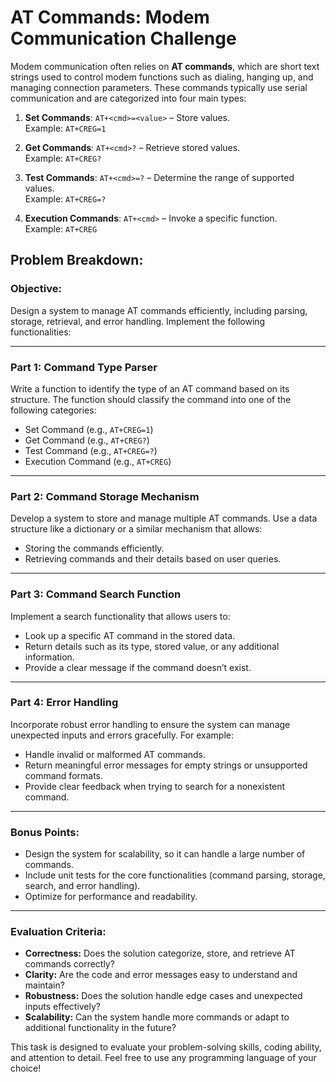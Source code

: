# AT Commands: Modem Communication Challenge

Modem communication often relies on **AT commands**, which are short text strings used to control modem functions such as dialing, hanging up, and managing connection parameters. These commands typically use serial communication and are categorized into four main types:

1. **Set Commands**: `AT+<cmd>=<value>` – Store values.  
   Example: `AT+CREG=1`

2. **Get Commands**: `AT+<cmd>?` – Retrieve stored values.  
   Example: `AT+CREG?`

3. **Test Commands**: `AT+<cmd>=?` – Determine the range of supported values.  
   Example: `AT+CREG=?`

4. **Execution Commands**: `AT+<cmd>` – Invoke a specific function.  
   Example: `AT+CREG`

## Problem Breakdown:

### Objective:
Design a system to manage AT commands efficiently, including parsing, storage, retrieval, and error handling. Implement the following functionalities:

---

### **Part 1: Command Type Parser**
Write a function to identify the type of an AT command based on its structure. The function should classify the command into one of the following categories:
- Set Command (e.g., `AT+CREG=1`)
- Get Command (e.g., `AT+CREG?`)
- Test Command (e.g., `AT+CREG=?`)
- Execution Command (e.g., `AT+CREG`)

---

### **Part 2: Command Storage Mechanism**
Develop a system to store and manage multiple AT commands. Use a data structure like a dictionary or a similar mechanism that allows:
- Storing the commands efficiently.
- Retrieving commands and their details based on user queries.

---

### **Part 3: Command Search Function**
Implement a search functionality that allows users to:
- Look up a specific AT command in the stored data.
- Return details such as its type, stored value, or any additional information.
- Provide a clear message if the command doesn’t exist.

---

### **Part 4: Error Handling**
Incorporate robust error handling to ensure the system can manage unexpected inputs and errors gracefully. For example:
- Handle invalid or malformed AT commands.
- Return meaningful error messages for empty strings or unsupported command formats.
- Provide clear feedback when trying to search for a nonexistent command.

---

### **Bonus Points:**
- Design the system for scalability, so it can handle a large number of commands.
- Include unit tests for the core functionalities (command parsing, storage, search, and error handling).
- Optimize for performance and readability.

---

### **Evaluation Criteria:**
- **Correctness:** Does the solution categorize, store, and retrieve AT commands correctly?
- **Clarity:** Are the code and error messages easy to understand and maintain?
- **Robustness:** Does the solution handle edge cases and unexpected inputs effectively?
- **Scalability:** Can the system handle more commands or adapt to additional functionality in the future?

This task is designed to evaluate your problem-solving skills, coding ability, and attention to detail. Feel free to use any programming language of your choice!


